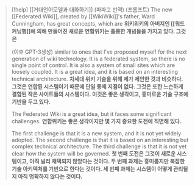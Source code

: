 
> [!help] [[거대언어모델과 대화하기]] (파파고 번역)
> (프롬프트) 
> The new [[Federated Wiki]], created by [[WikiWiki]]'s father, Ward Cunningham, has great concepts, which are 
> **위키위키의 아버지인 [[워드 커닝햄]]에 의해 만들어진 새로운 연합위키는 훌륭한 개념들을 가지고 있다. 그것은**
> 
> (이후 GPT-3생성) 
> similar to ones that I've proposed myself for the next generation of wiki technology. It is a federated system, so there is no single point of control. It is also a system of small sites which are loosely coupled. It is a great idea, and it is based on an interesting technical architecture. 
> **차세대 위키 기술을 위해 제가 제안한 것과 비슷하다. 그것은 연합된 시스템이기 때문에 단일 통제 지점이 없다. 그것은 또한 느슨하게 결합된 작은 사이트들의 시스템이다. 이것은 좋은 생각이고, 흥미로운 기술 구조에 기반을 두고 있다.**
> 
> The Federated Wiki is a great idea, but it faces some significant challenges. 
> **연합위키는 좋은 생각이지만 몇 가지 중요한 도전에 직면해 있다.**
> 
> The first challenge is that it is a new system, and it is not yet widely adopted. The second challenge is that it is based on an interesting but complex technical architecture. The third challenge is that it is not yet clear how the system will be governed.
> **첫 번째 도전은 그것이 새로운 시스템이고, 아직 널리 채택되지 않았다는 것이다. 두 번째 과제는 흥미롭지만 복잡한 기술 아키텍처를 기반으로 한다는 것이다. 세 번째 과제는 시스템이 어떻게 관리될지 아직 명확하지 않다는 것이다.**
